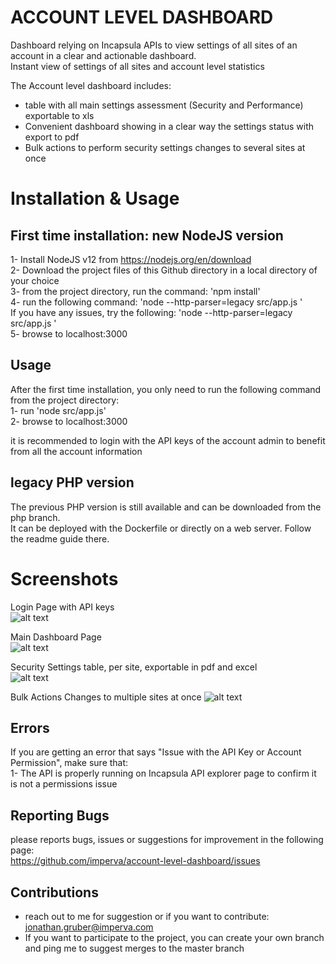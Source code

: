 # ACCOUNT LEVEL DASHBOARD 

Dashboard relying on Incapsula APIs to view settings of all sites of an account in a clear and actionable dashboard.  
Instant view of settings of all sites and account level statistics  
  
The Account level dashboard includes:  
- table with all main settings assessment (Security and Performance) exportable to xls
- Convenient dashboard showing in a clear way the settings status with export to pdf
- Bulk actions to perform security settings changes to several sites at once



# Installation & Usage
## First time installation: new NodeJS version  
1- Install NodeJS v12 from https://nodejs.org/en/download  
2- Download the project files of this Github directory in a local directory of your choice  
3- from the project directory, run the command: 'npm install'  
4- run the following command: 'node --http-parser=legacy src/app.js '  
    If you have any issues, try the following: 'node --http-parser=legacy src/app.js '  
5- browse to localhost:3000  

## Usage
After the first time installation, you only need to run the following command from the project directory:  
1- run 'node src/app.js'  
2- browse to localhost:3000   

it is recommended to login with the API keys of the account admin to benefit from all the account information

## legacy PHP version
The previous PHP version is still available and can be downloaded from the php branch.   
It can be deployed with the Dockerfile or directly on a web server. Follow the readme guide there.

# Screenshots
  
Login Page with API keys  
![alt text](https://raw.githubusercontent.com/imperva/account-level-dashboard/master/images/screenshots/login.png)  
  
Main Dashboard Page  
![alt text](https://github.com/imperva/account-level-dashboard/raw/master/images/screenshots/main%20screen.png)  
  
Security Settings table, per site, exportable in pdf and excel  
![alt text](https://github.com/imperva/account-level-dashboard/raw/master/images/screenshots/security%20assessment%20table.png)  

Bulk Actions Changes to multiple sites at once
![alt text](https://github.com/imperva/account-level-dashboard/blob/master/images/screenshots/bulk%20actions.png) 

## Errors
If you are getting an error that says "Issue with the API Key or Account Permission", make sure that:  
1- The API is properly running on Incapsula API explorer page to confirm it is not a permissions issue  

## Reporting Bugs
please reports bugs, issues or suggestions for improvement in the following page:  
https://github.com/imperva/account-level-dashboard/issues

## Contributions  
- reach out to me for suggestion or if you want to contribute: jonathan.gruber@imperva.com  
- If you want to participate to the project, you can create your own branch and ping me to suggest merges to the master branch

